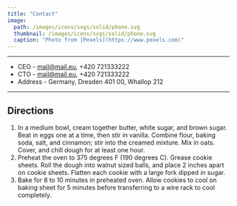 ```yaml
---
title: "Contact"
image: 
  path: /images/icons/svgs/solid/phone.svg
  thumbnail: /images/icons/svgs/solid/phone.svg
  caption: "Photo from [Pexels](https://www.pexels.com)"
---
```


*** 
* CEO - mail@mail.eu, +420 721333222
* CTO - mail@mail.eu, +420 721333222
* Address - Germany, Dresden 401 00, Whallop 212 
***

## Directions

1. In a medium bowl, cream together butter, white sugar, and brown sugar. Beat in eggs one at a time, then stir in vanilla. Combine flour, baking soda, salt, and cinnamon; stir into the creamed mixture. Mix in oats. Cover, and chill dough for at least one hour.
2. Preheat the oven to 375 degrees F (190 degrees C). Grease cookie sheets. Roll the dough into walnut sized balls, and place 2 inches apart on cookie sheets. Flatten each cookie with a large fork dipped in sugar.
3. Bake for 8 to 10 minutes in preheated oven. Allow cookies to cool on baking sheet for 5 minutes before transferring to a wire rack to cool completely.
